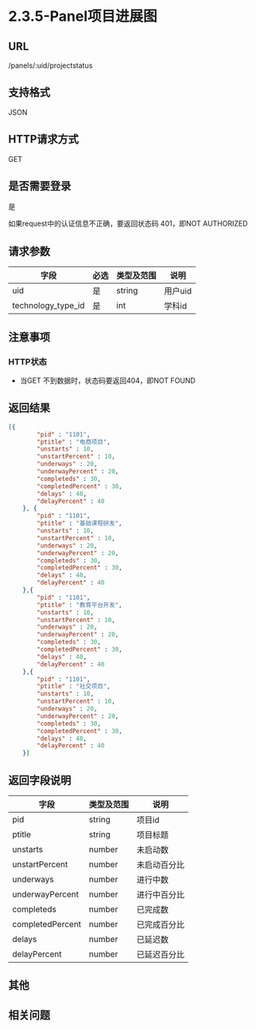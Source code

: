 # 2.3.5-Panel项目进展图

## URL

/panels/:uid/projectstatus

## 支持格式

JSON

## HTTP请求方式

GET

## 是否需要登录

是

如果request中的认证信息不正确，要返回状态码 401，即NOT AUTHORIZED

## 请求参数

字段 | 必选 | 类型及范围 | 说明
----|------|----------|-------------
uid                 | 是   | string   | 用户uid
technology_type_id  | 是   | int      | 学科id

## 注意事项

### HTTP状态

- 当GET 不到数据时，状态码要返回404，即NOT FOUND

## 返回结果

```json
[{
        "pid" : "1101",
        "ptitle" : "电商项目",
        "unstarts" : 10,
        "unstartPercent" : 10,
        "underways" : 20,
        "underwayPercent" : 20,
        "completeds" : 30,
        "completedPercent" : 30,
        "delays" : 40,
        "delayPercent" : 40
    }, {
        "pid" : "1101",
        "ptitle" : "基础课程研发",
        "unstarts" : 10,
        "unstartPercent" : 10,
        "underways" : 20,
        "underwayPercent" : 20,
        "completeds" : 30,
        "completedPercent" : 30,
        "delays" : 40,
        "delayPercent" : 40
    },{
        "pid" : "1101",
        "ptitle" : "教育平台开发",
        "unstarts" : 10,
        "unstartPercent" : 10,
        "underways" : 20,
        "underwayPercent" : 20,
        "completeds" : 30,
        "completedPercent" : 30,
        "delays" : 40,
        "delayPercent" : 40
    },{
        "pid" : "1101",
        "ptitle" : "社交项目",
        "unstarts" : 10,
        "unstartPercent" : 10,
        "underways" : 20,
        "underwayPercent" : 20,
        "completeds" : 30,
        "completedPercent" : 30,
        "delays" : 40,
        "delayPercent" : 40
    }]
```

## 返回字段说明

字段 | 类型及范围 | 说明
----|----------|-------------
pid                 | string  | 项目id
ptitle              | string  | 项目标题
unstarts            | number  | 未启动数
unstartPercent      | number  | 未启动百分比
underways           | number  | 进行中数
underwayPercent     | number  | 进行中百分比
completeds          | number  | 已完成数
completedPercent    | number  | 已完成百分比
delays              | number  | 已延迟数
delayPercent        | number  | 已延迟百分比

## 其他

## 相关问题
